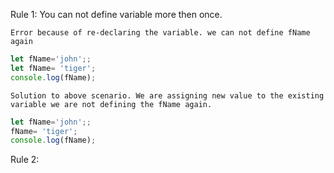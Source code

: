 Rule 1: You can not define variable more then once.

`Error because of re-declaring the variable. we can not define fName again`

```js
let fName='john';;
let fName= 'tiger';
console.log(fName);
````

`Solution to above scenario. We are assigning new value to the existing variable we are not defining the fName again.`

```js
let fName='john';;
fName= 'tiger';
console.log(fName);
````

Rule 2:


